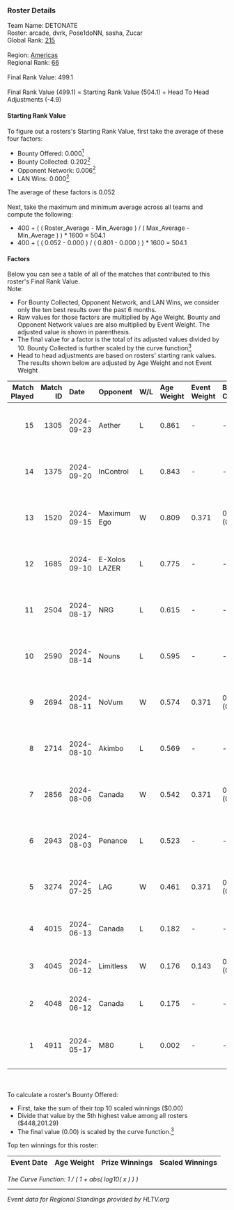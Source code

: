 ### Roster Details<br />
Team Name: DETONATE<br />
Roster: arcade, dvrk, Pose1doNN, sasha, Zucar<br />
Global Rank: [215](../../standings_global_2024_11_13.md)<br />
<br />
Region: [Americas]( ../../standings_americas_2024_11_13.md)<br />
Regional Rank: [66]( ../../standings_americas_2024_11_13.md)<br />
<br />
Final Rank Value:  499.1<br />
<br />
Final Rank Value (499.1) = Starting Rank Value (504.1) + Head To Head Adjustments (-4.9)<br />

#### Starting Rank Value<br />
To figure out a rosters's Starting Rank Value, first take the average of these four factors:<br />
- Bounty Offered: 0.000[<sup>1</sup>](#table2)
- Bounty Collected: 0.202[<sup>2</sup>](#table1)
- Opponent Network: 0.006[<sup>2</sup>](#table1)
- LAN Wins: 0.000[<sup>2</sup>](#table1)

The average of these factors is 0.052<br />
<br />
Next, take the maximum and minimum average across all teams and compute the following:<br />
- 400 + ( ( Roster_Average - Min_Average ) / ( Max_Average - Min_Average ) ) * 1600 = 504.1
- 400 + ( ( 0.052 - 0.000 ) / ( 0.801 - 0.000 ) ) * 1600 = 504.1


#### Factors<br />
Below you can see a table of all of the matches that contributed to this roster's Final Rank Value.<br />
Note:<br />

- For Bounty Collected, Opponent Network, and LAN Wins, we consider only the ten best results over the past 6 months.
- Raw values for those factors are multiplied by Age Weight. Bounty and Opponent Network values are also multiplied by Event Weight. The adjusted value is shown in parenthesis.
- The final value for a factor is the total of its adjusted values divided by 10. Bounty Collected is further scaled by the curve function[<sup>3</sup>](#curveFunction)
- Head to head adjustments are based on rosters' starting rank values. The results shown below are adjusted by Age Weight and not Event Weight
<span id="table1"></span><br />


| Match Played | Match ID | Date       | Opponent      | W/L | Age Weight | Event Weight | Bounty Collected | Opponent Network | LAN Wins  | H2H Adj. | Roster                                  |
| -: | -: | :- | :- | :- | :- | :- | :- | :- | :- | -: | :- |
|           15 |     1305 | 2024-09-23 | Aether        | L   | 0.861      | -            | -                | -                | -         |   -14.18 | arcade, dvrk, Pose1doNN, sasha, Zucar   |
|           14 |     1375 | 2024-09-20 | InControl     | L   | 0.843      | -            | -                | -                | -         |    -8.41 | arcade, dvrk, Pose1doNN, sasha, Zucar   |
|           13 |     1520 | 2024-09-15 | Maximum Ego   | W   | 0.809      | 0.371        | 0.000 (0.000)    | 0.000 (0.000)    | 0 (0.000) |     8.43 | arcade, dvrk, Pose1doNN, sasha, Zucar   |
|           12 |     1685 | 2024-09-10 | E-Xolos LAZER | L   | 0.775      | -            | -                | -                | -         |    -4.04 | arcade, dvrk, Pose1doNN, sasha, Zucar   |
|           11 |     2504 | 2024-08-17 | NRG           | L   | 0.615      | -            | -                | -                | -         |    -1.22 | emothug, Halen, Pose1doNN, sasha, Zucar |
|           10 |     2590 | 2024-08-14 | Nouns         | L   | 0.595      | -            | -                | -                | -         |    -0.92 | emothug, Halen, Pose1doNN, sasha, Zucar |
|            9 |     2694 | 2024-08-11 | NoVum         | W   | 0.574      | 0.371        | 0.000 (0.000)    | 0.000 (0.000)    | 0 (0.000) |     6.15 | Halen, Pose1doNN, rayxts, sasha, Zucar  |
|            8 |     2714 | 2024-08-10 | Akimbo        | L   | 0.569      | -            | -                | -                | -         |    -9.25 | Halen, Pose1doNN, rayxts, sasha, Zucar  |
|            7 |     2856 | 2024-08-06 | Canada        | W   | 0.542      | 0.371        | 0.003 (0.001)    | 0.115 (0.023)    | 0 (0.000) |    12.48 | Halen, Pose1doNN, rayxts, sasha, Zucar  |
|            6 |     2943 | 2024-08-03 | Penance       | L   | 0.523      | -            | -                | -                | -         |    -5.84 | Halen, Pose1doNN, rayxts, sasha, Zucar  |
|            5 |     3274 | 2024-07-25 | LAG           | W   | 0.461      | 0.371        | 0.003 (0.001)    | 0.220 (0.038)    | 0 (0.000) |    12.01 | Halen, Pose1doNN, rayxts, sasha, Zucar  |
|            4 |     4015 | 2024-06-13 | Canada        | L   | 0.182      | -            | -                | -                | -         |    -1.50 | arcade, dvrk, rayxts, sasha, Zucar      |
|            3 |     4045 | 2024-06-12 | Limitless     | W   | 0.176      | 0.143        | 0.000 (0.000)    | 0.015 (0.000)    | 0 (0.000) |     2.78 | arcade, dvrk, rayxts, sasha, Zucar      |
|            2 |     4048 | 2024-06-12 | Canada        | L   | 0.175      | -            | -                | -                | -         |    -1.43 | arcade, dvrk, rayxts, sasha, Zucar      |
|            1 |     4911 | 2024-05-17 | M80           | L   | 0.002      | -            | -                | -                | -         |    -0.00 | dvrk, Joshyy, rayxts, sasha, Zucar      |

<br />
<span id="table2"></span><br />
To calculate a roster's Bounty Offered:<br />

- First, take the sum of their top 10 scaled winnings ($0.00)
- Divide that value by the 5th highest value among all rosters ($448,201.29)
- The final value (0.00) is scaled by the curve function.[<sup>3</sup>](#curveFunction)

Top ten winnings for this roster:<br />

| Event Date | Age Weight | Prize Winnings | Scaled Winnings |
| :- | -: | :- | :- |


<span id="curveFunction"></span>_The Curve Function: 1 / ( 1 + abs( log10( x ) ) )_<br />

---
_Event data for Regional Standings provided by HLTV.org_<br />
